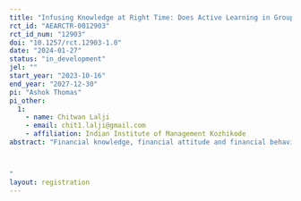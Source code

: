 ```yaml
---
title: "Infusing Knowledge at Right Time: Does Active Learning in Groups Matter?"
rct_id: "AEARCTR-0012903"
rct_id_num: "12903"
doi: "10.1257/rct.12903-1.0"
date: "2024-01-27"
status: "in_development"
jel: ""
start_year: "2023-10-16"
end_year: "2027-12-30"
pi: "Ashok Thomas"
pi_other:
  1:
    - name: Chitwan Lalji
    - email: chit1.lalji@gmail.com
    - affiliation: Indian Institute of Management Kozhikode
abstract: "Financial knowledge, financial attitude and financial behaviour, especially amongst school going children, is quite low in India. Using a Randomized Controlled Trial (RCT) design, we propose to measure the efficacy of a financial knowledge training programme in addressing the problem. We propose to train children in Kerala by engaging them in activities and participatory theatre. If found effective, this intervention can easily be scaled up for implementation as a policy to improve financial knowledge, financial attitude and financial behaviour among school going children.

"
layout: registration
---
```


